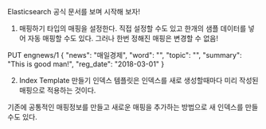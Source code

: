Elasticsearch 공식 문서를 보며 시작해 보자!

1. 매핑하기
타입의 매핑을 설정한다. 직접 설정할 수도 있고 한개의 샘플 데이터를 넣어 자동 매핑할 수도 있다. 그러나 한번 정해진 매핑은 변경할 수 없음!

PUT engnews/1 
{
  "news": "매일경제",
  "word": "",
  "topic": "",
  "summary": "This is good man!",
  "reg_date": "2018-03-01"
}

2. Index Template 만들기
인덱스 템플릿은 인덱스를 새로 생성할때마다 미리 작성된 매핑으로 적용하는 것이다.

기존에 공통적인 매핑정보를 만들고 새로운 매핑을 추가하는 방법으로 새 인덱스를 만들 수도 있다.
